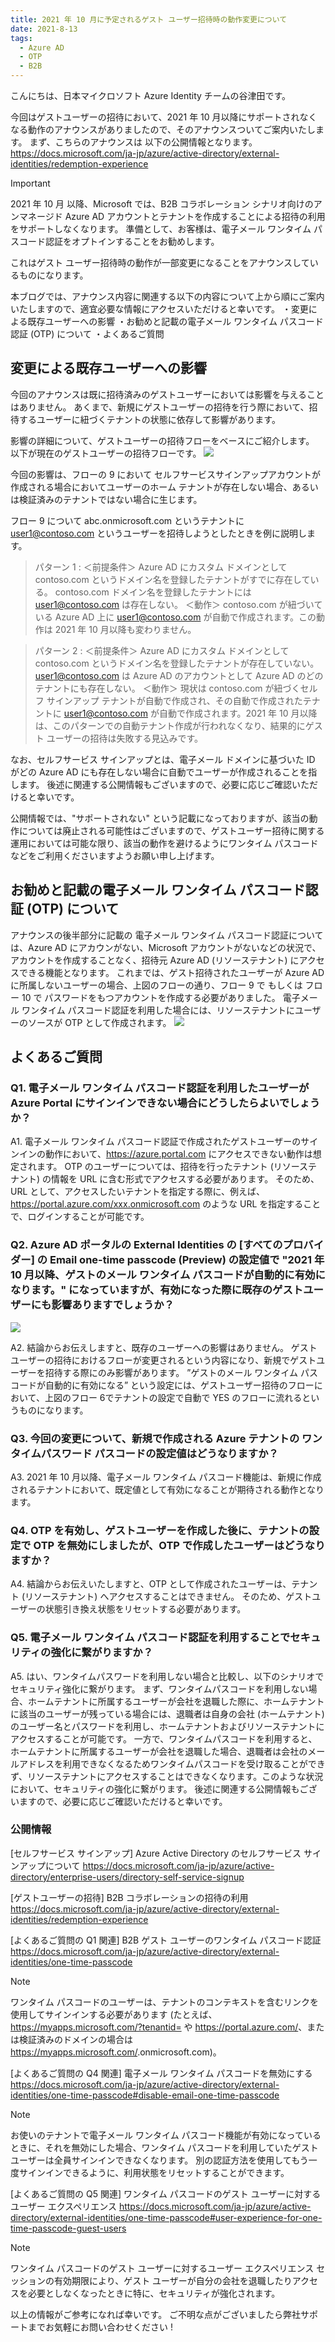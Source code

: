 ```yaml
---
title: 2021 年 10 月に予定されるゲスト ユーザー招待時の動作変更について
date: 2021-8-13
tags:
  - Azure AD
  - OTP
  - B2B
---
```

こんにちは、日本マイクロソフト Azure Identity チームの谷津田です。

今回はゲストユーザーの招待において、2021 年 10 月以降にサポートされなくなる動作のアナウンスがありましたので、そのアナウンスついてご案内いたします。
まず、こちらのアナウンスは 以下の公開情報となります。
https://docs.microsoft.com/ja-jp/azure/active-directory/external-identities/redemption-experience
> [!IMPORTANT]
> 2021 年 10 月 以降、Microsoft では、B2B コラボレーション シナリオ向けのアンマネージド Azure AD アカウントとテナントを作成することによる招待の利用をサポートしなくなります。 準備として、お客様は、電子メール ワンタイム パスコード認証をオプトインすることをお勧めします。

 これはゲスト ユーザー招待時の動作が一部変更になることをアナウンスしているものになります。

本ブログでは、アナウンス内容に関連する以下の内容について上から順にご案内いたしますので、適宜必要な情報にアクセスいただけると幸いです。
・変更による既存ユーザーへの影響
・お勧めと記載の電子メール ワンタイム パスコード認証 (OTP) について
・よくあるご質問

## 変更による既存ユーザーへの影響
今回のアナウンスは既に招待済みのゲストユーザーにおいては影響を与えることはありません。
あくまで、新規にゲストユーザーの招待を行う際において、招待するユーザーに紐づくテナントの状態に依存して影響があります。

影響の詳細について、ゲストユーザーの招待フローをベースにご紹介します。
以下が現在のゲストユーザーの招待フローです。
![](./Announcement_of_OTP/image01.png)

今回の影響は、フローの 9 において セルフサービスサインアップアカウントが作成される場合においてユーザーのホーム テナントが存在しない場合、あるいは検証済みのテナントではない場合に生じます。

フロー 9 について abc.onmicrosoft.com というテナントに user1@contoso.com というユーザーを招待しようとしたときを例に説明します。

>パターン 1 : 
＜前提条件＞
Azure AD にカスタム ドメインとして contoso.com というドメイン名を登録したテナントがすでに存在している。
contoso.com ドメイン名を登録したテナントには user1@contoso.com は存在しない。
＜動作＞
contoso.com が紐づいている Azure AD 上に user1@contoso.com が自動で作成されます。この動作は 2021 年 10 月以降も変わりません。

>パターン 2 : 
＜前提条件＞
Azure AD にカスタム ドメインとして contoso.com というドメイン名を登録したテナントが存在していない。
user1@contoso.com は Azure AD のアカウントとして Azure AD のどのテナントにも存在しない。
＜動作＞ 
現状は contoso.com が紐づくセルフ サインアップ テナントが自動で作成され、その自動で作成されたテナントに user1@contoso.com が自動で作成されます。2021 年 10 月以降は、このパターンでの自動テナント作成が行われなくなり、結果的にゲスト ユーザーの招待は失敗する見込みです。

なお、セルフサービス サインアップとは、電子メール ドメインに基づいた ID がどの Azure AD にも存在しない場合に自動でユーザーが作成されることを指します。
後述に関連する公開情報もございますので、必要に応じご確認いただけると幸いです。

公開情報では、"サポートされない" という記載になっておりますが、該当の動作については廃止される可能性はございますので、ゲストユーザー招待に関する運用においては可能な限り、該当の動作を避けるようにワンタイム パスコードなどをご利用くださいますようお願い申し上げます。

## お勧めと記載の電子メール ワンタイム パスコード認証 (OTP) について

アナウンスの後半部分に記載の 電子メール ワンタイム パスコード認証については、Azure AD にアカウンがない、Microsoft アカウントがないなどの状況で、アカウントを作成することなく、招待元 Azure AD (リソーステナント) にアクセスできる機能となります。
これまでは、ゲスト招待されたユーザーが Azure AD に所属しないユーザーの場合、上図のフローの通り、フロー 9 で もしくは フロー 10 で パスワードをもつアカウントを作成する必要がありました。
電子メール ワンタイム パスコード認証を利用した場合には、リソーステナントにユーザーのソースが OTP として作成されます。
![](./Announcement_of_OTP/image02.png)

## よくあるご質問
### Q1. 電子メール ワンタイム パスコード認証を利用したユーザーが Azure Portal にサインインできない場合にどうしたらよいでしょうか？

A1. 電子メール ワンタイム パスコード認証で作成されたゲストユーザーのサインインの動作において、https://azure.portal.com にアクセスできない動作は想定されます。
OTP のユーザーについては、招待を行ったテナント (リソーステナント) の情報を URL に含む形式でアクセスする必要があります。
そのため、URL として、アクセスしたいテナントを指定する際に、例えば、https://portal.azure.com/xxx.onmicrosoft.com のような URL を指定することで、ログインすることが可能です。

### Q2. Azure AD ポータルの External Identities の [すべてのプロバイダー] の Email one-time passcode (Preview)  の設定値で "2021 年 10 月以降、ゲストのメール ワンタイム パスコードが自動的に有効になります。" になっていますが、有効になった際に既存のゲストユーザーにも影響ありますでしょうか？
![](./Announcement_of_OTP/image03.png)

A2. 結論からお伝えしますと、既存のユーザーへの影響はありません。
ゲストユーザーの招待におけるフローが変更されるという内容になり、新規でゲストユーザーを招待する際にのみ影響があります。
”ゲストのメール ワンタイム パスコードが自動的に有効になる” という設定には、ゲストユーザー招待のフローにおいて、上図のフロー 6でテナントの設定で自動で YES のフローに流れるというものになります。

### Q3. 今回の変更について、新規で作成される Azure テナントの ワンタイムパスワード パスコードの設定値はどうなりますか？

A3. 2021 年 10 月以降、電子メール ワンタイム パスコード機能は、新規に作成されるテナントにおいて、既定値として有効になることが期待される動作となります。

### Q4. OTP を有効し、ゲストユーザーを作成した後に、テナントの設定で OTP を無効にしましたが、OTP で作成したユーザーはどうなりますか？

A4. 結論からお伝えいたしますと、OTP として作成されたユーザーは、テナント (リソーステナント) へアクセスすることはできません。
そのため、ゲストユーザーの状態引き換え状態をリセットする必要があります。

### Q5. 電子メール ワンタイム パスコード認証を利用することでセキュリティの強化に繋がりますか？

A5. はい、ワンタイムパスワードを利用しない場合と比較し、以下のシナリオでセキュリティ強化に繋がります。 
まず、ワンタイムパスコードを利用しない場合、ホームテナントに所属するユーザーが会社を退職した際に、ホームテナントに該当のユーザーが残っている場合には、退職者は自身の会社 (ホームテナント) のユーザー名とパスワードを利用し、ホームテナントおよびリソーステナントにアクセスすることが可能です。
一方で、ワンタイムパスコードを利用すると、ホームテナントに所属するユーザーが会社を退職した場合、退職者は会社のメールアドレスを利用できなくなるためワンタイムパスコードを受け取ることができず、リソーステナントにアクセスすることはできなくなります。このような状況において、セキュリティの強化に繋がります。
後述に関連する公開情報もございますので、必要に応じご確認いただけると幸いです。

### 公開情報
[セルフサービス サインアップ]
Azure Active Directory のセルフサービス サインアップについて
https://docs.microsoft.com/ja-jp/azure/active-directory/enterprise-users/directory-self-service-signup

[ゲストユーザーの招待]
B2B コラボレーションの招待の利用
https://docs.microsoft.com/ja-jp/azure/active-directory/external-identities/redemption-experience

[よくあるご質問の Q1 関連]
B2B ゲスト ユーザーのワンタイム パスコード認証
https://docs.microsoft.com/ja-jp/azure/active-directory/external-identities/one-time-passcode
> [!Note]
> ワンタイム パスコードのユーザーは、テナントのコンテキストを含むリンクを使用してサインインする必要があります (たとえば、https://myapps.microsoft.com/?tenantid=<tenant id> や https://portal.azure.com/<tenant id>、または検証済みのドメインの場合は https://myapps.microsoft.com/<verified domain>.onmicrosoft.com)。

[よくあるご質問の Q4 関連]
電子メール ワンタイム パスコードを無効にする
https://docs.microsoft.com/ja-jp/azure/active-directory/external-identities/one-time-passcode#disable-email-one-time-passcode
> [!Note]
> お使いのテナントで電子メール ワンタイム パスコード機能が有効になっているときに、それを無効にした場合、ワンタイム パスコードを利用していたゲスト ユーザーは全員サインインできなくなります。 別の認証方法を使用してもう一度サインインできるように、利用状態をリセットすることができます。

[よくあるご質問の Q5 関連]
ワンタイム パスコードのゲスト ユーザーに対するユーザー エクスペリエンス
https://docs.microsoft.com/ja-jp/azure/active-directory/external-identities/one-time-passcode#user-experience-for-one-time-passcode-guest-users
> [!Note]
> ワンタイム パスコードのゲスト ユーザーに対するユーザー エクスペリエンス
> セッションの有効期限により、ゲスト ユーザーが自分の会社を退職したりアクセスを必要としなくなったときに特に、セキュリティが強化されます。

以上の情報がご参考になれば幸いです。
ご不明な点がございましたら弊社サポートまでお気軽にお問い合わせください !